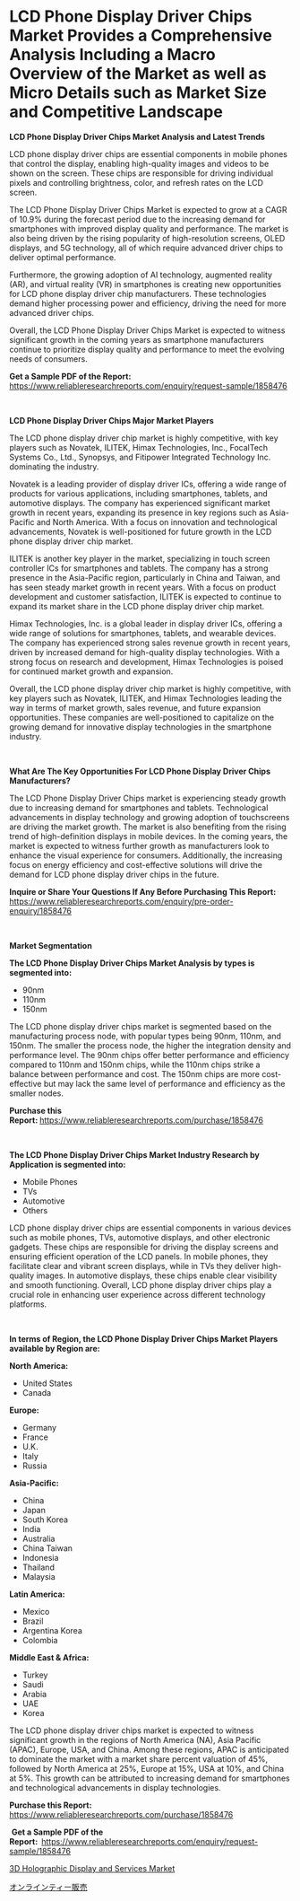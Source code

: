 <p><h1>LCD Phone Display Driver Chips Market Provides a Comprehensive Analysis Including a Macro Overview of the Market as well as Micro Details such as Market Size and Competitive Landscape</h1></p><p><strong>LCD Phone Display Driver Chips Market Analysis and Latest Trends</strong></p>
<p><p>LCD phone display driver chips are essential components in mobile phones that control the display, enabling high-quality images and videos to be shown on the screen. These chips are responsible for driving individual pixels and controlling brightness, color, and refresh rates on the LCD screen.</p><p>The LCD Phone Display Driver Chips Market is expected to grow at a CAGR of 10.9% during the forecast period due to the increasing demand for smartphones with improved display quality and performance. The market is also being driven by the rising popularity of high-resolution screens, OLED displays, and 5G technology, all of which require advanced driver chips to deliver optimal performance.</p><p>Furthermore, the growing adoption of AI technology, augmented reality (AR), and virtual reality (VR) in smartphones is creating new opportunities for LCD phone display driver chip manufacturers. These technologies demand higher processing power and efficiency, driving the need for more advanced driver chips.</p><p>Overall, the LCD Phone Display Driver Chips Market is expected to witness significant growth in the coming years as smartphone manufacturers continue to prioritize display quality and performance to meet the evolving needs of consumers.</p></p>
<p><strong>Get a Sample PDF of the Report:&nbsp;</strong> <a href="https://www.reliableresearchreports.com/enquiry/request-sample/1858476">https://www.reliableresearchreports.com/enquiry/request-sample/1858476</a></p>
<p>&nbsp;</p>
<p><strong>LCD Phone Display Driver Chips Major Market Players</strong></p>
<p><p>The LCD phone display driver chip market is highly competitive, with key players such as Novatek, ILITEK, Himax Technologies, Inc., FocalTech Systems Co., Ltd., Synopsys, and Fitipower Integrated Technology Inc. dominating the industry.</p><p>Novatek is a leading provider of display driver ICs, offering a wide range of products for various applications, including smartphones, tablets, and automotive displays. The company has experienced significant market growth in recent years, expanding its presence in key regions such as Asia-Pacific and North America. With a focus on innovation and technological advancements, Novatek is well-positioned for future growth in the LCD phone display driver chip market.</p><p>ILITEK is another key player in the market, specializing in touch screen controller ICs for smartphones and tablets. The company has a strong presence in the Asia-Pacific region, particularly in China and Taiwan, and has seen steady market growth in recent years. With a focus on product development and customer satisfaction, ILITEK is expected to continue to expand its market share in the LCD phone display driver chip market.</p><p>Himax Technologies, Inc. is a global leader in display driver ICs, offering a wide range of solutions for smartphones, tablets, and wearable devices. The company has experienced strong sales revenue growth in recent years, driven by increased demand for high-quality display technologies. With a strong focus on research and development, Himax Technologies is poised for continued market growth and expansion.</p><p>Overall, the LCD phone display driver chip market is highly competitive, with key players such as Novatek, ILITEK, and Himax Technologies leading the way in terms of market growth, sales revenue, and future expansion opportunities. These companies are well-positioned to capitalize on the growing demand for innovative display technologies in the smartphone industry.</p></p>
<p>&nbsp;</p>
<p><strong>What Are The Key Opportunities For LCD Phone Display Driver Chips Manufacturers?</strong></p>
<p><p>The LCD Phone Display Driver Chips market is experiencing steady growth due to increasing demand for smartphones and tablets. Technological advancements in display technology and growing adoption of touchscreens are driving the market growth. The market is also benefiting from the rising trend of high-definition displays in mobile devices. In the coming years, the market is expected to witness further growth as manufacturers look to enhance the visual experience for consumers. Additionally, the increasing focus on energy efficiency and cost-effective solutions will drive the demand for LCD phone display driver chips in the future.</p></p>
<p><strong>Inquire or Share Your Questions If Any Before Purchasing This Report:</strong> <a href="https://www.reliableresearchreports.com/enquiry/pre-order-enquiry/1858476">https://www.reliableresearchreports.com/enquiry/pre-order-enquiry/1858476</a></p>
<p>&nbsp;</p>
<p><strong>Market Segmentation</strong></p>
<p><strong>The LCD Phone Display Driver Chips Market Analysis by types is segmented into:</strong></p>
<p><ul><li>90nm</li><li>110nm</li><li>150nm</li></ul></p>
<p><p>The LCD phone display driver chips market is segmented based on the manufacturing process node, with popular types being 90nm, 110nm, and 150nm. The smaller the process node, the higher the integration density and performance level. The 90nm chips offer better performance and efficiency compared to 110nm and 150nm chips, while the 110nm chips strike a balance between performance and cost. The 150nm chips are more cost-effective but may lack the same level of performance and efficiency as the smaller nodes.</p></p>
<p><strong>Purchase this Report:&nbsp;</strong><a href="https://www.reliableresearchreports.com/purchase/1858476">https://www.reliableresearchreports.com/purchase/1858476</a></p>
<p>&nbsp;</p>
<p><strong>The LCD Phone Display Driver Chips Market Industry Research by Application is segmented into:</strong></p>
<p><ul><li>Mobile Phones</li><li>TVs</li><li>Automotive</li><li>Others</li></ul></p>
<p><p>LCD phone display driver chips are essential components in various devices such as mobile phones, TVs, automotive displays, and other electronic gadgets. These chips are responsible for driving the display screens and ensuring efficient operation of the LCD panels. In mobile phones, they facilitate clear and vibrant screen displays, while in TVs they deliver high-quality images. In automotive displays, these chips enable clear visibility and smooth functioning. Overall, LCD phone display driver chips play a crucial role in enhancing user experience across different technology platforms.</p></p>
<p>&nbsp;</p>
<p><strong>In terms of Region, the LCD Phone Display Driver Chips Market Players available by Region are:</strong></p>
<p>
    <p> <strong> North America: </strong>
        <ul>
            <li>United States</li>
            <li>Canada</li>
        </ul>
        </p> 
    <p> <strong> Europe: </strong>
        <ul>
            <li>Germany</li>
            <li>France</li>
            <li>U.K.</li>
            <li>Italy</li>
            <li>Russia</li>
        </ul>
        </p> 
    <p> <strong> Asia-Pacific: </strong>
        <ul>
            <li>China</li>
            <li>Japan</li>
            <li>South Korea</li>
            <li>India</li>
            <li>Australia</li>
            <li>China Taiwan</li>
            <li>Indonesia</li>
            <li>Thailand</li>
            <li>Malaysia</li>
        </ul>
        </p> 
    <p> <strong> Latin America: </strong>
        <ul>
            <li>Mexico</li>
            <li>Brazil</li>
            <li>Argentina Korea</li>
            <li>Colombia</li>
        </ul>
        </p> 
    <p> <strong> Middle East & Africa: </strong>
        <ul>
            <li>Turkey</li>
            <li>Saudi</li>
            <li>Arabia</li>
            <li>UAE</li>
            <li>Korea</li>
        </ul>
    </p>
    </p>
<p><p>The LCD phone display driver chips market is expected to witness significant growth in the regions of North America (NA), Asia Pacific (APAC), Europe, USA, and China. Among these regions, APAC is anticipated to dominate the market with a market share percent valuation of 45%, followed by North America at 25%, Europe at 15%, USA at 10%, and China at 5%. This growth can be attributed to increasing demand for smartphones and technological advancements in display technologies.</p></p>
<p><strong>Purchase this Report: </strong><a href="https://www.reliableresearchreports.com/purchase/1858476">https://www.reliableresearchreports.com/purchase/1858476</a></p>
<p>&nbsp;<strong>Get a Sample PDF of the Report:&nbsp;&nbsp;</strong><a href="https://www.reliableresearchreports.com/enquiry/request-sample/1858476">https://www.reliableresearchreports.com/enquiry/request-sample/1858476</a></p>
<p><strong></strong></p>
<p><p><a href="https://github.com/NorbertYates/Market-Research-Report-List-4/blob/main/3d-holographic-display-and-services-market.md">3D Holographic Display and Services Market</a></p><p><a href="https://github.com/lababdou/Market-Research-Report-List-3/blob/main/728976213682.md">オンラインティー販売</a></p></p>